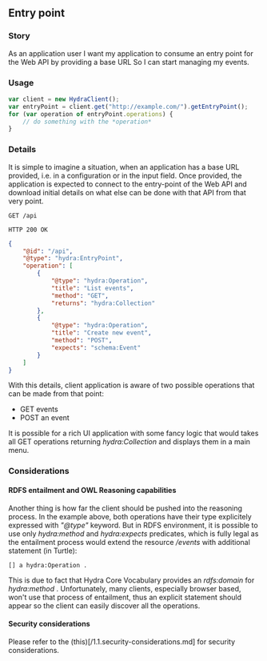 ## Entry point

### Story
As an application user
I want my application to consume an entry point for the Web API by providing a base URL
So I can start managing my events.

### Usage
```javascript
var client = new HydraClient();
var entryPoint = client.get("http://example.com/").getEntryPoint();
for (var operation of entryPoint.operations) {
    // do something with the *operation*
}
```

### Details
It is simple to imagine a situation, when an application has a base URL provided, i.e.
in a configuration or in the input field.
Once provided, the application is expected to connect to the entry-point of the Web API and download initial
details on what else can be done with that API from that very point.

```http
GET /api

HTTP 200 OK
```
```json
{
    "@id": "/api",
    "@type": "hydra:EntryPoint",
    "operation": [
        {
            "@type": "hydra:Operation",
            "title": "List events",
            "method": "GET",
            "returns": "hydra:Collection"
        },
        {
            "@type": "hydra:Operation",
            "title": "Create new event",
            "method": "POST",
            "expects": "schema:Event"
        }
    ]
}
```

With this details, client application is aware of two possible operations that can be made from that point:

- GET events
- POST an event

It is possible for a rich UI application with some fancy logic that would takes all
GET operations returning *hydra:Collection* and displays them in a main menu.

### Considerations

#### RDFS entailment and OWL Reasoning capabilities
Another thing is how far the client should be pushed into the reasoning process.
In the example above, both operations have their type explicitely expressed with *"@type"* keyword.
But in RDFS environment, it is possible to use only *hydra:method* and *hydra:expects* predicates,
which is fully legal as the entailment process would extend the resource */events* with additional
statement (in Turtle):

```ttl
[] a hydra:Operation .
```

This is due to fact that Hydra Core Vocabulary provides an *rdfs:domain* for *hydra:method* .
Unfortunately, many clients, especially browser based, won't use that process of entailment,
thus an explicit statement should appear so the client can easily discover all the operations.

#### Security considerations

Please refer to the (this)[/1.1.security-considerations.md] for security considerations.

